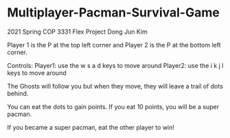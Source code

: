 # Multiplayer-Pacman-Survival-Game
2021 Spring COP 3331 Flex Project
Dong Jun Kim

Player 1 is the P at the top left corner and Player 2 is the P at the bottom left corner. 

Controls:
Player1: use the w s a d keys to move around
Player2: use the i k j l keys to move around

The Ghosts will follow you but when they move, they will leave a trail of dots behind. 

You can eat the dots to gain points. 
If you eat 10 points, you will be a super pacman. 

If you became a super pacman, eat the other player to win!
